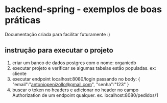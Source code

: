 # backend-spring - exemplos de boas práticas
Documentação criada para facilitar futuramente :)

## instrução para executar o projeto

1.  criar um banco de dados postgres com o nome: organicdb
2.  executar projeto e verificar se algumas tabelas estão populadas. ex: cliente
3.  executar endpoint localhost:8080/login passando no body:
{
    "email":"antoniopenizollo@gmail.com",
    "senha":"123"
}
4.  buscar o token no headers e adicionar no header no campo Authorization de um endpoint qualquer. ex. localhost:8080/pedidos/1
